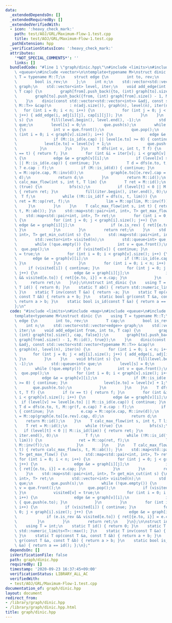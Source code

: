```yaml
---
data:
  _extendedDependsOn: []
  _extendedRequiredBy: []
  _extendedVerifiedWith:
  - icon: ':heavy_check_mark:'
    path: test/AOJ/GRL/Maximum-Flow-1.test.cpp
    title: test/AOJ/GRL/Maximum-Flow-1.test.cpp
  _pathExtension: hpp
  _verificationStatusIcon: ':heavy_check_mark:'
  attributes:
    '*NOT_SPECIAL_COMMENTS*': ''
    links: []
  bundledCode: "#line 1 \"graph/dinic.hpp\"\n#include <limits>\n#include <map>\n#include\
    \ <queue>\n#include <vector>\n\ntemplate<typename M>\nstruct dinic {\n    using\
    \ T = typename M::T;\n    struct edge {\n        int to, rev;\n        T cap;\n\
    \        bool is_rev;\n    };\n    int n;\n    std::vector<std::vector<edge>>\
    \ graph;\n    std::vector<int> level, iter;\n    void add_edge(int from, int to,\
    \ T cap) {\n        graph[from].push_back({to, (int) graph[to].size(), cap, false});\n\
    \        graph[to].push_back({from, (int) graph[from].size() - 1, M::id(), true});\n\
    \    }\n    dinic(const std::vector<std::vector<int>> &adj, const std::vector<std::vector<typename\
    \ M::T>> &cap)\n        : n(adj.size()), graph(n), level(n), iter(n) {\n     \
    \   for (int i = 0; i < n; i++) {\n            for (int j = 0; j < adj[i].size();\
    \ j++) { add_edge(i, adj[i][j], cap[i][j]); }\n        }\n    }\n    void bfs(int\
    \ s) {\n        fill(level.begin(), level.end(), -1);\n        std::queue<int>\
    \ que;\n        level[s] = 0;\n        que.push(s);\n        while (!que.empty())\
    \ {\n            int v = que.front();\n            que.pop();\n            for\
    \ (int i = 0; i < graph[v].size(); i++) {\n                edge &e = graph[v][i];\n\
    \                if (M::is_id(e.cap) || level[e.to] >= 0) { continue; }\n    \
    \            level[e.to] = level[v] + 1;\n                que.push(e.to);\n  \
    \          }\n        }\n    }\n    T dfs(int v, int t, T f) {\n        if (v\
    \ == t) { return f; }\n        for (int &i = iter[v]; i < graph[v].size(); i++)\
    \ {\n            edge &e = graph[v][i];\n            if (level[v] >= level[e.to]\
    \ || M::is_id(e.cap)) { continue; }\n            T d = dfs(e.to, t, M::gr(f, e.cap)\
    \ ? e.cap : f);\n            if (M::is_id(d)) { continue; }\n            e.cap\
    \ = M::op(e.cap, M::inv(d));\n            graph[e.to][e.rev].cap = M::op(graph[e.to][e.rev].cap,\
    \ d);\n            return d;\n        }\n        return M::id();\n    }\n    T\
    \ calc_max_flow(int s, int t, T lim) {\n        T ret = M::id();\n        while\
    \ (true) {\n            bfs(s);\n            if (level[t] < 0 || M::is_id(lim))\
    \ { return ret; }\n            fill(iter.begin(), iter.end(), 0);\n          \
    \  T f;\n            while (!M::is_id(f = dfs(s, t, lim))) {\n               \
    \ ret = M::op(ret, f);\n                lim = M::op(lim, M::inv(f));\n       \
    \     }\n        }\n    }\n    T calc_max_flow(int s, int t) { return calc_max_flow(s,\
    \ t, M::ab()); }\n    std::map<std::pair<int, int>, T> get_max_flow() {\n    \
    \    std::map<std::pair<int, int>, T> ret;\n        for (int i = 0; i < n; i++)\
    \ {\n            for (int j = 0; j < graph[i].size(); j++) {\n               \
    \ edge &e = graph[i][j];\n                if (e.is_rev) { ret[{e.to, i}] = e.cap;\
    \ }\n            }\n        }\n        return ret;\n    }\n    std::map<std::pair<int,\
    \ int>, T> get_min_cut(int s) {\n        std::map<std::pair<int, int>, T> ret;\n\
    \        std::vector<int> visited(n);\n        std::queue<int> que;\n        que.push(s);\n\
    \        while (!que.empty()) {\n            int v = que.front();\n          \
    \  que.pop();\n            if (visited[v]) { continue; }\n            visited[v]\
    \ = true;\n            for (int i = 0; i < graph[v].size(); i++) {\n         \
    \       edge &e = graph[v][i];\n                if (!M::is_id(e.cap)) { que.push(e.to);\
    \ }\n            }\n        }\n        for (int i = 0; i < n; i++) {\n       \
    \     if (visited[i]) { continue; }\n            for (int j = 0; j < graph[i].size();\
    \ j++) {\n                edge &e = graph[i][j];\n                if (e.is_rev\
    \ && visited[e.to]) { ret[{e.to, i}] = e.cap; }\n            }\n        }\n  \
    \      return ret;\n    }\n};\n\nstruct int_dinic {\n    using T = int;\n    static\
    \ T id() { return 0; }\n    static T ab() { return std::numeric_limits<T>::max();\
    \ }\n    static T inv(const T &a) { return -a; }\n    static T op(const T &a,\
    \ const T &b) { return a + b; }\n    static bool gr(const T &a, const T &b) {\
    \ return a > b; }\n    static bool is_id(const T &a) { return a == id(); };\n\
    };\n"
  code: "#include <limits>\n#include <map>\n#include <queue>\n#include <vector>\n\n\
    template<typename M>\nstruct dinic {\n    using T = typename M::T;\n    struct\
    \ edge {\n        int to, rev;\n        T cap;\n        bool is_rev;\n    };\n\
    \    int n;\n    std::vector<std::vector<edge>> graph;\n    std::vector<int> level,\
    \ iter;\n    void add_edge(int from, int to, T cap) {\n        graph[from].push_back({to,\
    \ (int) graph[to].size(), cap, false});\n        graph[to].push_back({from, (int)\
    \ graph[from].size() - 1, M::id(), true});\n    }\n    dinic(const std::vector<std::vector<int>>\
    \ &adj, const std::vector<std::vector<typename M::T>> &cap)\n        : n(adj.size()),\
    \ graph(n), level(n), iter(n) {\n        for (int i = 0; i < n; i++) {\n     \
    \       for (int j = 0; j < adj[i].size(); j++) { add_edge(i, adj[i][j], cap[i][j]);\
    \ }\n        }\n    }\n    void bfs(int s) {\n        fill(level.begin(), level.end(),\
    \ -1);\n        std::queue<int> que;\n        level[s] = 0;\n        que.push(s);\n\
    \        while (!que.empty()) {\n            int v = que.front();\n          \
    \  que.pop();\n            for (int i = 0; i < graph[v].size(); i++) {\n     \
    \           edge &e = graph[v][i];\n                if (M::is_id(e.cap) || level[e.to]\
    \ >= 0) { continue; }\n                level[e.to] = level[v] + 1;\n         \
    \       que.push(e.to);\n            }\n        }\n    }\n    T dfs(int v, int\
    \ t, T f) {\n        if (v == t) { return f; }\n        for (int &i = iter[v];\
    \ i < graph[v].size(); i++) {\n            edge &e = graph[v][i];\n          \
    \  if (level[v] >= level[e.to] || M::is_id(e.cap)) { continue; }\n           \
    \ T d = dfs(e.to, t, M::gr(f, e.cap) ? e.cap : f);\n            if (M::is_id(d))\
    \ { continue; }\n            e.cap = M::op(e.cap, M::inv(d));\n            graph[e.to][e.rev].cap\
    \ = M::op(graph[e.to][e.rev].cap, d);\n            return d;\n        }\n    \
    \    return M::id();\n    }\n    T calc_max_flow(int s, int t, T lim) {\n    \
    \    T ret = M::id();\n        while (true) {\n            bfs(s);\n         \
    \   if (level[t] < 0 || M::is_id(lim)) { return ret; }\n            fill(iter.begin(),\
    \ iter.end(), 0);\n            T f;\n            while (!M::is_id(f = dfs(s, t,\
    \ lim))) {\n                ret = M::op(ret, f);\n                lim = M::op(lim,\
    \ M::inv(f));\n            }\n        }\n    }\n    T calc_max_flow(int s, int\
    \ t) { return calc_max_flow(s, t, M::ab()); }\n    std::map<std::pair<int, int>,\
    \ T> get_max_flow() {\n        std::map<std::pair<int, int>, T> ret;\n       \
    \ for (int i = 0; i < n; i++) {\n            for (int j = 0; j < graph[i].size();\
    \ j++) {\n                edge &e = graph[i][j];\n                if (e.is_rev)\
    \ { ret[{e.to, i}] = e.cap; }\n            }\n        }\n        return ret;\n\
    \    }\n    std::map<std::pair<int, int>, T> get_min_cut(int s) {\n        std::map<std::pair<int,\
    \ int>, T> ret;\n        std::vector<int> visited(n);\n        std::queue<int>\
    \ que;\n        que.push(s);\n        while (!que.empty()) {\n            int\
    \ v = que.front();\n            que.pop();\n            if (visited[v]) { continue;\
    \ }\n            visited[v] = true;\n            for (int i = 0; i < graph[v].size();\
    \ i++) {\n                edge &e = graph[v][i];\n                if (!M::is_id(e.cap))\
    \ { que.push(e.to); }\n            }\n        }\n        for (int i = 0; i < n;\
    \ i++) {\n            if (visited[i]) { continue; }\n            for (int j =\
    \ 0; j < graph[i].size(); j++) {\n                edge &e = graph[i][j];\n   \
    \             if (e.is_rev && visited[e.to]) { ret[{e.to, i}] = e.cap; }\n   \
    \         }\n        }\n        return ret;\n    }\n};\n\nstruct int_dinic {\n\
    \    using T = int;\n    static T id() { return 0; }\n    static T ab() { return\
    \ std::numeric_limits<T>::max(); }\n    static T inv(const T &a) { return -a;\
    \ }\n    static T op(const T &a, const T &b) { return a + b; }\n    static bool\
    \ gr(const T &a, const T &b) { return a > b; }\n    static bool is_id(const T\
    \ &a) { return a == id(); };\n};"
  dependsOn: []
  isVerificationFile: false
  path: graph/dinic.hpp
  requiredBy: []
  timestamp: '2020-09-23 16:37:45+09:00'
  verificationStatus: LIBRARY_ALL_AC
  verifiedWith:
  - test/AOJ/GRL/Maximum-Flow-1.test.cpp
documentation_of: graph/dinic.hpp
layout: document
redirect_from:
- /library/graph/dinic.hpp
- /library/graph/dinic.hpp.html
title: graph/dinic.hpp
---
```

